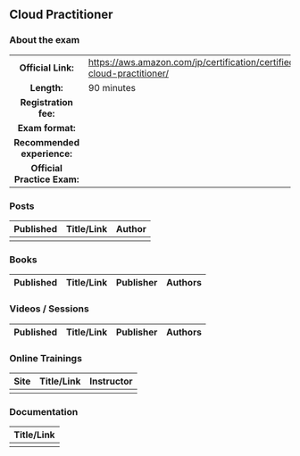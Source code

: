 ## Cloud Practitioner

### About the exam

| | | |
| :---:         |     :---      |          :--- |
| **Official Link:** | https://aws.amazon.com/jp/certification/certified-cloud-practitioner/ | 
| **Length:** | 90 minutes | 
| **Registration fee:** |  | 
| **Exam format:** |  | 
| **Recommended experience:** |  | 
| **Official Practice Exam:** |  | 

### Posts
| Published | Title/Link | Author |
| :---:         |     :---      |          :--- |
|  |  |  |

### Books
| Published | Title/Link | Publisher | Authors |
| :---:         |     :---     |     :---       |          :--- |

### Videos / Sessions
| Published | Title/Link | Publisher | Authors |
| :---:         |     :---     |     :---       |          :--- |

### Online Trainings
| Site | Title/Link | Instructor |
| :---:         |     :---      |          :--- |
|  | |  |

### Documentation
|  Title/Link |
| :---:         |
| |
